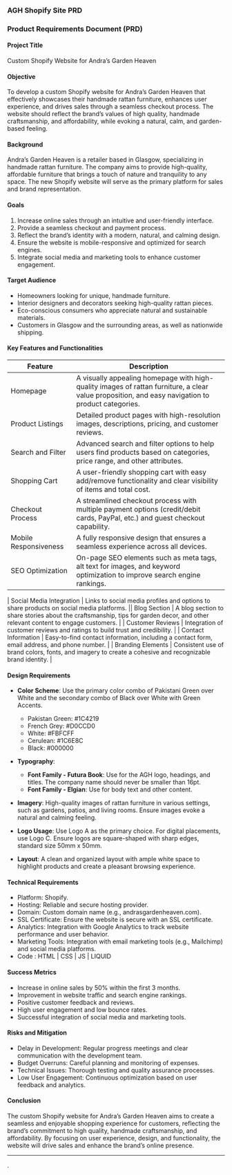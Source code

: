### AGH Shopify Site PRD

### Product Requirements Document (PRD)

#### Project Title

Custom Shopify Website for Andra’s Garden Heaven

#### Objective

To develop a custom Shopify website for Andra’s Garden Heaven that effectively showcases their handmade rattan furniture, enhances user experience, and drives sales through a seamless checkout process. The website should reflect the brand’s values of high quality, handmade craftsmanship, and affordability, while evoking a natural, calm, and garden-based feeling.

#### Background

Andra’s Garden Heaven is a retailer based in Glasgow, specializing in handmade rattan furniture. The company aims to provide high-quality, affordable furniture that brings a touch of nature and tranquility to any space. The new Shopify website will serve as the primary platform for sales and brand representation.

#### Goals

1. Increase online sales through an intuitive and user-friendly interface.
2. Provide a seamless checkout and payment process.
3. Reflect the brand’s identity with a modern, natural, and calming design.
4. Ensure the website is mobile-responsive and optimized for search engines.
5. Integrate social media and marketing tools to enhance customer engagement.

#### Target Audience

- Homeowners looking for unique, handmade furniture.
- Interior designers and decorators seeking high-quality rattan pieces.
- Eco-conscious consumers who appreciate natural and sustainable materials.
- Customers in Glasgow and the surrounding areas, as well as nationwide shipping.

#### Key Features and Functionalities

| Feature               | Description                                                                                                                                       |
| --------------------- | ------------------------------------------------------------------------------------------------------------------------------------------------- |
| Homepage              | A visually appealing homepage with high-quality images of rattan furniture, a clear value proposition, and easy navigation to product categories. |
| Product Listings      | Detailed product pages with high-resolution images, descriptions, pricing, and customer reviews.                                                  |
| Search and Filter     | Advanced search and filter options to help users find products based on categories, price range, and other attributes.                            |
| Shopping Cart         | A user-friendly shopping cart with easy add/remove functionality and clear visibility of items and total cost.                                    |
| Checkout Process      | A streamlined checkout process with multiple payment options (credit/debit cards, PayPal, etc.) and guest checkout capability.                    |
| Mobile Responsiveness | A fully responsive design that ensures a seamless experience across all devices.                                                                  |
| SEO Optimization      | On-page SEO elements such as meta tags, alt text for images, and keyword optimization to improve search engine rankings.                          |

|
Social Media Integration | Links to social media profiles and options to share products on social media platforms. ||
Blog Section | A blog section to share stories about the craftsmanship, tips for garden decor, and other relevant content to engage customers.
|
| Customer Reviews | Integration of customer reviews and ratings to build trust and credibility. |
|
Contact Information | Easy-to-find contact information, including a contact form, email address, and phone number. |
|
Branding Elements | Consistent use of brand colors, fonts, and imagery to create a cohesive and recognizable brand identity. |

#### Design Requirements

- **Color Scheme**: Use the primary color combo of Pakistani Green over White and the secondary combo of Black over White with Green Accents.

  - Pakistan Green: #1C4219
  - French Grey: #D0CCD0
  - White: #FBFCFF
  - Cerulean: #1C6E8C
  - Black: #000000

- **Typography**:

  - **Font Family - Futura Book**: Use for the AGH logo, headings, and titles. The company name should never be smaller than 16pt.
  - **Font Family - Elgian**: Use for body text and other content.

- **Imagery**: High-quality images of rattan furniture in various settings, such as gardens, patios, and living rooms. Ensure images evoke a natural and calming feeling.

- **Logo Usage**: Use Logo A as the primary choice. For digital placements, use Logo C. Ensure logos are square-shaped with sharp edges, standard size 50mm x 50mm.

- **Layout**: A clean and organized layout with ample white space to highlight products and create a pleasant browsing experience.

#### Technical Requirements

- Platform: Shopify.
- Hosting: Reliable and secure hosting provider.
- Domain: Custom domain name (e.g., andrasgardenheaven.com).
- SSL Certificate: Ensure the website is secure with an SSL certificate.
- Analytics: Integration with Google Analytics to track website performance and user behavior.
- Marketing Tools: Integration with email marketing tools (e.g., Mailchimp) and social media platforms.
- Code : HTML | CSS | JS | LIQUID

#### Success Metrics

- Increase in online sales by 50% within the first 3 months.
- Improvement in website traffic and search engine rankings.
- Positive customer feedback and reviews.
- High user engagement and low bounce rates.
- Successful integration of social media and marketing tools.

#### Risks and Mitigation

- Delay in Development: Regular progress meetings and clear communication with the development team.
- Budget Overruns: Careful planning and monitoring of expenses.
- Technical Issues: Thorough testing and quality assurance processes.
- Low User Engagement: Continuous optimization based on user feedback and analytics.

#### Conclusion

The custom Shopify website for Andra’s Garden Heaven aims to create a seamless and enjoyable shopping experience for customers, reflecting the brand’s commitment to high quality, handmade craftsmanship, and affordability. By focusing on user experience, design, and functionality, the website will drive sales and enhance the brand’s online presence.

---

.
